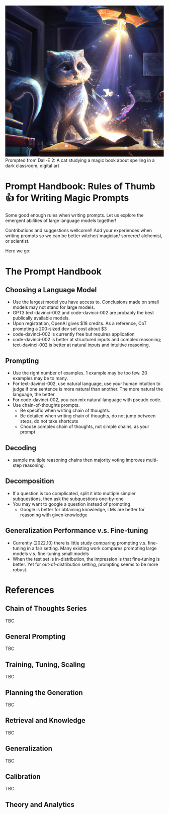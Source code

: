 ![title](cover.png)
Prompted from Dall-E 2: A cat studying a magic book about spelling in a dark classroom, digital art

# Prompt Handbook: Rules of Thumb 👍 for Writing Magic Prompts

Some good enough rules when writing prompts. Let us explore the emergent abilities of large language models together!

Contributions and suggestions wellcome!! Add your experiences when writing prompts so we can be better witcher/ magician/ sorcerer/ alchemist, or scientist. 

Here we go: 
# The Prompt Handbook

## Choosing a Language Model 

* Use the largest model you have access to. Conclusions made on small models may not stand for large models. 
* GPT3 text-davinci-002 and code-davinci-002 are probably the best publically available models. 
* Upon registration, OpenAI gives $18 credits. As a reference, CoT prompting a 200-sized dev set cost about $3
* code-davinci-002 is currently free but requires application
* code-davinci-002 is better at structured inputs and complex reasoning; text-davinci-002 is better at natural inputs and intuitive reasoning. 

## Prompting 
* Use the right number of examples. 1 example may be too few. 20 examples may be to many. 
* For text-davinci-002, use natural language, use your human intuition to judge if one sentence is more natural than another. The more natural the language, the better  
* For code-davinci-002, you can mix natural language with pseudo code. 
* Use chain-of-thoughts prompts. 
   * Be specific when writing chain of thoughts. 
   * Be detailed when writing chain of thoughts, do not jump between steps, do not take shortcuts 
   * Choose complex chain of thoughts, not simple chains, as your prompt

## Decoding 
* sample multiple reasoning chains then majority voting
improves multi-step reasoning. 

## Decomposition
* If a question is too complicated, split it into multiple simpler subquestions, then ask the subquestions one-by-one
* You may want to google a question instead of prompting 
  * Google is better for obtaining knowledge, LMs are better for reasoning with given knowledge

## Generalization Performance v.s. Fine-tuning
* Currently (2022.10) there is little study comparing prompting v.s. fine-tuning in a fair setting. Many existing work compares prompting large models v.s. fine-tuning small models 
* When the test set is in-distribution, the impression is that fine-tuning is better. Yet for out-of-distribution setting, prompting seems to be more robust.

# References

## Chain of Thoughts Series
TBC

## General Prompting 
TBC

## Training, Tuning, Scaling
TBC

## Planning the Generation
TBC

## Retrieval and Knowledge
TBC

## Generalization 
TBC

## Calibration
TBC

## Theory and Analytics 